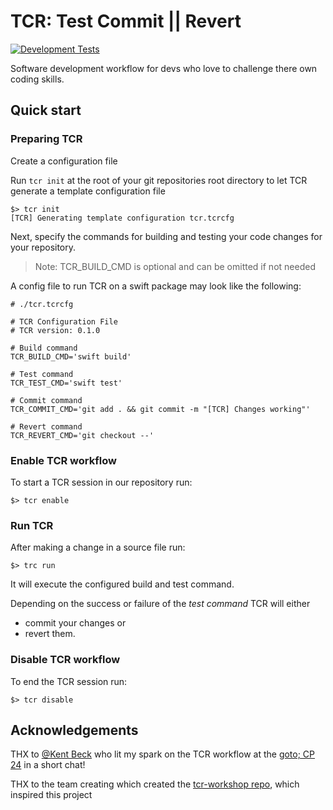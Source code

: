 # TCR: Test Commit || Revert

<!-- Status Badges -->
[![Development Tests](https://github.com/angu-software/TCR-Workflow/actions/workflows/DevelopmentTests.yml/badge.svg)](https://github.com/angu-software/TCR-Workflow/actions/workflows/DevelopmentTests.yml)

Software development workflow for devs who love to challenge there own coding skills.

## Quick start

### Preparing TCR

Create a configuration file

Run `tcr init` at the root of your git repositories root directory to let TCR generate a template configuration file

```text
$> tcr init
[TCR] Generating template configuration tcr.tcrcfg
```

Next, specify the commands for building and testing your code changes for your repository.

> Note: TCR_BUILD_CMD is optional and can be omitted if not needed

A config file to run TCR on a swift package may look like the following:

```shell
# ./tcr.tcrcfg

# TCR Configuration File
# TCR version: 0.1.0

# Build command
TCR_BUILD_CMD='swift build'

# Test command
TCR_TEST_CMD='swift test'

# Commit command
TCR_COMMIT_CMD='git add . && git commit -m "[TCR] Changes working"'

# Revert command
TCR_REVERT_CMD='git checkout --'
```

### Enable TCR workflow

To start a TCR session in our repository run:

```text
$> tcr enable
```

### Run TCR

After making a change in a source file run:

```text
$> trc run
```

It will execute the configured build and test command.

Depending on the success or failure of the *test command* TCR will either

* commit your changes or
* revert them.

### Disable TCR workflow

To end the TCR session run:

```text
$> tcr disable
```

## Acknowledgements

THX to [@Kent Beck] who lit my spark on the TCR workflow at the [goto; CP 24] in a short chat!

THX to the team creating  which created the [tcr-workshop repo], which inspired this project

[@Kent Beck]: https://github.com/KentBeck
[goto; CP 24]: https://gotocph.com/2024
[tcr-workshop repo]: https://github.com/islomar/tcr-workshop
